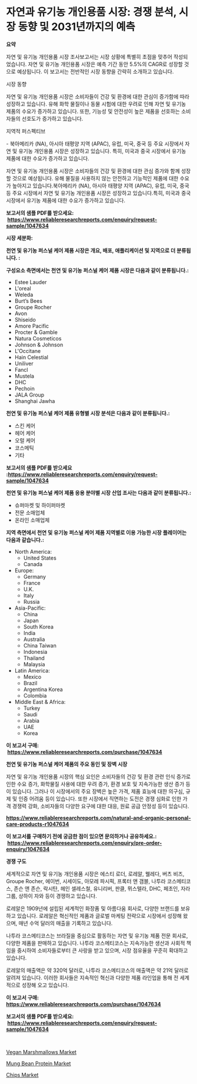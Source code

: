 <p><h1>자연과 유기농 개인용품 시장: 경쟁 분석, 시장 동향 및 2031년까지의 예측</h1></p><p><strong>요약</strong></p>
<p><p>자연 및 유기농 개인용품 시장 조사보고서는 시장 상황에 특별히 초점을 맞추어 작성되었습니다. 자연 및 유기농 개인용품 시장은 예측 기간 동안 5.5%의 CAGR로 성장할 것으로 예상됩니다. 이 보고서는 전반적인 시장 동향을 간략히 소개하고 있습니다.</p><p>시장 동향</p><p>자연 및 유기농 개인용품 시장은 소비자들이 건강 및 환경에 대한 관심이 증가함에 따라 성장하고 있습니다. 유해 화학 물질이나 동물 시험에 대한 우려로 인해 자연 및 유기농 제품의 수요가 증가하고 있습니다. 또한, 기능성 및 안전성이 높은 제품을 선호하는 소비자들의 선호도가 증가하고 있습니다.</p><p>지역적 퍼스펙티브</p><p>- 북아메리카 (NA), 아시아 태평양 지역 (APAC), 유럽, 미국, 중국 등 주요 시장에서 자연 및 유기농 개인용품 시장은 성장하고 있습니다. 특히, 미국과 중국 시장에서 유기농 제품에 대한 수요가 증가하고 있습니다.</p><p>자연 및 유기농 개인용품 시장은 소비자들의 건강 및 환경에 대한 관심 증가와 함께 성장할 것으로 예상됩니다. 유해 물질을 사용하지 않는 안전하고 기능적인 제품에 대한 수요가 높아지고 있습니다.북아메리카 (NA), 아시아 태평양 지역 (APAC), 유럽, 미국, 중국 등 주요 시장에서 자연 및 유기농 개인용품 시장은 성장하고 있습니다.특히, 미국과 중국 시장에서 유기농 제품에 대한 수요가 증가하고 있습니다.</p></p>
<p><strong>보고서의 샘플 PDF를 받으세요: &nbsp;<a href="https://www.reliableresearchreports.com/enquiry/request-sample/1047634">https://www.reliableresearchreports.com/enquiry/request-sample/1047634</a></strong></p>
<p><strong>시장 세분화:</strong></p>
<p><strong> 천연 및 유기농 퍼스널 케어 제품 시장은 개요, 배포, 애플리케이션 및 지역으로 더 분류됩니다. :</strong></p>
<p><strong>구성요소 측면에서는 천연 및 유기농 퍼스널 케어 제품 시장은 다음과 같이 분류됩니다.:</strong></p>
<p><ul><li>Estee Lauder</li><li>L'oreal</li><li>Weleda</li><li>Burt’s Bees</li><li>Groupe Rocher</li><li>Avon</li><li>Shiseido</li><li>Amore Pacific</li><li>Procter & Gamble</li><li>Natura Cosmeticos</li><li>Johnson & Johnson</li><li>L'Occitane</li><li>Hain Celestial</li><li>Uniliver</li><li>Fancl</li><li>Mustela</li><li>DHC</li><li>Pechoin</li><li>JALA Group</li><li>Shanghai Jawha</li></ul></p>
<p><strong> 천연 및 유기농 퍼스널 케어 제품 유형별 시장 분석은 다음과 같이 분류됩니다.:</strong></p>
<p><ul><li>스킨 케어</li><li>헤어 케어</li><li>오럴 케어</li><li>코스메틱</li><li>기타</li></ul></p>
<p><strong>보고서의 샘플 PDF를 받으세요 :<a href="https://www.reliableresearchreports.com/enquiry/request-sample/1047634">https://www.reliableresearchreports.com/enquiry/request-sample/1047634</a></strong></p>
<p><strong> 천연 및 유기농 퍼스널 케어 제품 응용 분야별 시장 산업 조사는 다음과 같이 분류됩니다.:</strong></p>
<p><ul><li>슈퍼마켓 및 하이퍼마켓</li><li>전문 소매업체</li><li>온라인 소매업체</li></ul></p>
<p><strong>지역 측면에서 천연 및 유기농 퍼스널 케어 제품 지역별로 이용 가능한 시장 플레이어는 다음과 같습니다.:</strong></p>
<p><ul>
    <li>
        North America:
        <ul>
            <li>United States</li>
            <li>Canada</li>
        </ul>
    </li>
    <li>
        Europe:
        <ul>
            <li>Germany</li>
            <li>France</li>
            <li>U.K.</li>
            <li>Italy</li>
            <li>Russia</li>
        </ul>
    </li>
    <li>
        Asia-Pacific:
        <ul>
            <li>China</li>
            <li>Japan</li>
            <li>South Korea</li>
            <li>India</li>
            <li>Australia</li>
            <li>China Taiwan</li>
            <li>Indonesia</li>
            <li>Thailand</li>
            <li>Malaysia</li>
        </ul>
    </li>
    <li>
        Latin America:
        <ul>
            <li>Mexico</li>
            <li>Brazil</li>
            <li>Argentina Korea</li>
            <li>Colombia</li>
        </ul>
    </li>
    <li>
        Middle East & Africa:
        <ul>
            <li>Turkey</li>
            <li>Saudi</li>
            <li>Arabia</li>
            <li>UAE</li>
            <li>Korea</li>
        </ul>
    </li>
    </ul></p>
<p><strong>이 보고서 구매: &nbsp;<a href="https://www.reliableresearchreports.com/purchase/1047634">https://www.reliableresearchreports.com/purchase/1047634</a></strong></p>
<p><strong>천연 및 유기농 퍼스널 케어 제품의 주요 동인 및 장벽 시장</strong></p>
<p><p>자연 및 유기농 개인용품 시장의 핵심 요인은 소비자들의 건강 및 환경 관련 인식 증가로 인한 수요 증가, 화학물질 사용에 대한 우려 증가, 환경 보호 및 지속가능한 생산 증가 등이 있습니다. 그러나 이 시장에서의 주요 장벽은 높은 가격, 제품 효능에 대한 의구심, 규제 및 인증 어려움 등이 있습니다. 또한 시장에서 직면하는 도전은 경쟁 심화로 인한 가격 경쟁력 강화, 소비자들의 다양한 요구에 대한 대응, 원료 공급 안정성 등이 있습니다.</p></p>
<p><strong><a href="https://www.reliableresearchreports.com/natural-and-organic-personal-care-products-r1047634">https://www.reliableresearchreports.com/natural-and-organic-personal-care-products-r1047634</a></strong></p>
<p><strong>이 보고서를 구매하기 전에 궁금한 점이 있으면 문의하거나 공유하세요.: &nbsp;<a href="https://www.reliableresearchreports.com/enquiry/pre-order-enquiry/1047634">https://www.reliableresearchreports.com/enquiry/pre-order-enquiry/1047634</a></strong></p>
<p><strong>경쟁 구도</strong></p>
<p><p>세계적으로 자연 및 유기농 개인용품 시장은 에스티 로더, 로레알, 웰레다, 버츠 비즈, Groupe Rocher, 에이번, 시세이도, 아모레 파시픽, 프록터 앤 갬블, 나투라 코스메티코스, 존슨 앤 존슨, 락시탄, 헤인 셀레스철, 유니리버, 판클, 뮈스텔라, DHC, 페초인, 자라 그룹, 상하이 자와 등이 경쟁하고 있습니다.</p><p>로레알은 1909년에 설립된 세계적인 화장품 및 아름다움 회사로, 다양한 브랜드를 보유하고 있습니다. 로레알은 혁신적인 제품과 글로벌 마케팅 전략으로 시장에서 성장해 왔으며, 매년 수억 달러의 매출을 기록하고 있습니다.</p><p>나투라 코스메티코스는 브라질을 중심으로 활동하는 자연 및 유기농 제품 전문 회사로, 다양한 제품을 판매하고 있습니다. 나투라 코스메티코스는 지속가능한 생산과 사회적 책임을 중시하여 소비자들로부터 큰 사랑을 받고 있으며, 시장 점유율을 꾸준히 확대하고 있습니다.</p><p>로레알의 매출액은 약 320억 달러로, 나투라 코스메티코스의 매출액은 약 21억 달러로 알려져 있습니다. 이러한 회사들은 지속적인 혁신과 다양한 제품 라인업을 통해 전 세계적으로 성장해 오고 있습니다.</p></p>
<p><strong>이 보고서 구매: &nbsp; <a href="https://www.reliableresearchreports.com/purchase/1047634">https://www.reliableresearchreports.com/purchase/1047634</a></strong></p>
<p><strong>보고서의 샘플 PDF를 받으세요: &nbsp;<a href="https://www.reliableresearchreports.com/enquiry/request-sample/1047634">https://www.reliableresearchreports.com/enquiry/request-sample/1047634</a></strong><strong></strong></p>
<p>&nbsp;</p>
<p><p><a href="https://github.com/RickHolmes3/Market-Research-Report-List-4/blob/main/vegan-marshmallows-market.md">Vegan Marshmallows Market</a></p><p><a href="https://github.com/bmorecock/Market-Research-Report-List-2/blob/main/mung-bean-protein-market.md">Mung Bean Protein Market</a></p><p><a href="https://github.com/Krish2023na/Market-Research-Report-List-3/blob/main/chips-market.md">Chips Market</a></p></p>